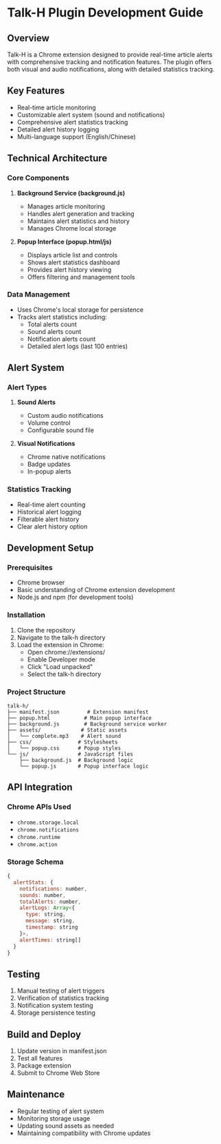 # Talk-H Plugin Development Guide

## Overview
Talk-H is a Chrome extension designed to provide real-time article alerts with comprehensive tracking and notification features. The plugin offers both visual and audio notifications, along with detailed statistics tracking.

## Key Features
- Real-time article monitoring
- Customizable alert system (sound and notifications)
- Comprehensive alert statistics tracking
- Detailed alert history logging
- Multi-language support (English/Chinese)

## Technical Architecture

### Core Components
1. **Background Service (background.js)**
   - Manages article monitoring
   - Handles alert generation and tracking
   - Maintains alert statistics and history
   - Manages Chrome local storage

2. **Popup Interface (popup.html/js)**
   - Displays article list and controls
   - Shows alert statistics dashboard
   - Provides alert history viewing
   - Offers filtering and management tools

### Data Management
- Uses Chrome's local storage for persistence
- Tracks alert statistics including:
  * Total alerts count
  * Sound alerts count
  * Notification alerts count
  * Detailed alert logs (last 100 entries)

## Alert System

### Alert Types
1. **Sound Alerts**
   - Custom audio notifications
   - Volume control
   - Configurable sound file

2. **Visual Notifications**
   - Chrome native notifications
   - Badge updates
   - In-popup alerts

### Statistics Tracking
- Real-time alert counting
- Historical alert logging
- Filterable alert history
- Clear alert history option

## Development Setup

### Prerequisites
- Chrome browser
- Basic understanding of Chrome extension development
- Node.js and npm (for development tools)

### Installation
1. Clone the repository
2. Navigate to the talk-h directory
3. Load the extension in Chrome:
   - Open chrome://extensions/
   - Enable Developer mode
   - Click "Load unpacked"
   - Select the talk-h directory

### Project Structure
```
talk-h/
├── manifest.json         # Extension manifest
├── popup.html           # Main popup interface
├── background.js        # Background service worker
├── assets/             # Static assets
│   └── complete.mp3    # Alert sound
├── css/               # Stylesheets
│   └── popup.css      # Popup styles
└── js/                # JavaScript files
    ├── background.js  # Background logic
    └── popup.js       # Popup interface logic
```

## API Integration

### Chrome APIs Used
- `chrome.storage.local`
- `chrome.notifications`
- `chrome.runtime`
- `chrome.action`

### Storage Schema
```javascript
{
  alertStats: {
    notifications: number,
    sounds: number,
    totalAlerts: number,
    alertLogs: Array<{
      type: string,
      message: string,
      timestamp: string
    }>,
    alertTimes: string[]
  }
}
```

## Testing
1. Manual testing of alert triggers
2. Verification of statistics tracking
3. Notification system testing
4. Storage persistence testing

## Build and Deploy
1. Update version in manifest.json
2. Test all features
3. Package extension
4. Submit to Chrome Web Store

## Maintenance
- Regular testing of alert system
- Monitoring storage usage
- Updating sound assets as needed
- Maintaining compatibility with Chrome updates